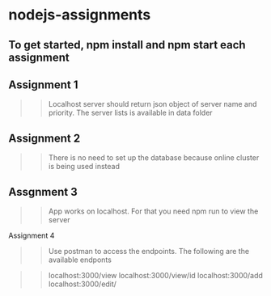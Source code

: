 # nodejs-assignments

## To get started, npm install and npm start each assignment

## Assignment 1

>> Localhost server should return json object of server name and priority.
>> The server lists is available in data folder

## Assignment 2

>> There is no need to set up the database because online cluster is being used instead


## Assgnment 3
>> App works on localhost. For that you need npm run to view the server

Assignment 4
>>  Use postman to access the endpoints.
>>  The following are the available endponts

>> localhost:3000/view
>> localhost:3000/view/id
>> localhost:3000/add
>> localhost:3000/edit/
>
